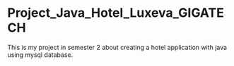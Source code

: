 # Project_Java_Hotel_Luxeva_GIGATECH
This is my project in semester 2 about creating a hotel application with java using mysql database.
